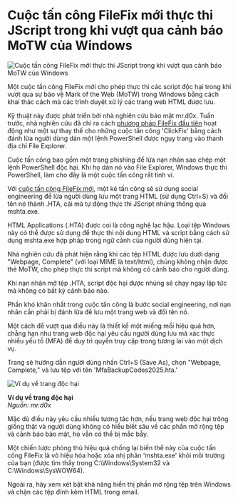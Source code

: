 # Cuộc tấn công FileFix mới thực thi JScript trong khi vượt qua cảnh báo MoTW của Windows

![Cuộc tấn công FileFix mới thực thi JScript trong khi vượt qua cảnh báo MoTW của Windows](https://www.bleepstatic.com/content/hl-images/2024/12/15/hacker-card.jpg)

Một cuộc tấn công FileFix mới cho phép thực thi các script độc hại trong khi vượt qua sự bảo vệ Mark of the Web (MoTW) trong Windows bằng cách khai thác cách mà các trình duyệt xử lý các trang web HTML được lưu.

Kỹ thuật này được phát triển bởi nhà nghiên cứu bảo mật mr.d0x. Tuần trước, nhà nghiên cứu đã chỉ ra cách [phương pháp FileFix đầu tiên](https://www.bleepingcomputer.com/news/security/filefix-attack-weaponizes-windows-file-explorer-for-stealthy-powershell-commands/) hoạt động như một sự thay thế cho những cuộc tấn công 'ClickFix' bằng cách đánh lừa người dùng dán một lệnh PowerShell được ngụy trang vào thanh địa chỉ File Explorer.

Cuộc tấn công bao gồm một trang phishing để lừa nạn nhân sao chép một lệnh PowerShell độc hại. Khi họ dán nó vào File Explorer, Windows thực thi PowerShell, làm cho đây là một cuộc tấn công rất tinh vi.

Với [cuộc tấn công FileFix mới](http://mrd0x.com/filefix-part-2/), một kẻ tấn công sẽ sử dụng social engineering để lừa người dùng lưu một trang HTML (sử dụng Ctrl+S) và đổi tên nó thành .HTA, cái mà tự động thực thi JScript nhúng thông qua mshta.exe.

HTML Applications (.HTA) được coi là công nghệ lạc hậu. Loại tệp Windows này có thể được sử dụng để thực thi nội dung HTML và script bằng cách sử dụng mshta.exe hợp pháp trong ngữ cảnh của người dùng hiện tại.

Nhà nghiên cứu đã phát hiện rằng khi các tệp HTML được lưu dưới dạng "Webpage, Complete" (với loại MIME là text/html), chúng không nhận được thẻ MoTW, cho phép thực thi script mà không có cảnh báo cho người dùng.

Khi nạn nhân mở tệp .HTA, script độc hại được nhúng sẽ chạy ngay lập tức mà không có bất kỳ cảnh báo nào.

Phần khó khăn nhất trong cuộc tấn công là bước social engineering, nơi nạn nhân cần phải bị đánh lừa để lưu một trang web và đổi tên nó.

Một cách để vượt qua điều này là thiết kế một miếng mồi hiệu quả hơn, chẳng hạn như trang web độc hại yêu cầu người dùng lưu mã xác thực nhiều yếu tố (MFA) để duy trì quyền truy cập trong tương lai vào một dịch vụ.

Trang sẽ hướng dẫn người dùng nhấn Ctrl+S (Save As), chọn "Webpage, Complete," và lưu tệp với tên 'MfaBackupCodes2025.hta.'

![Ví dụ về trang độc hại](https://www.bleepstatic.com/images/news/u/1220909/2025/June/page.png)

**Ví dụ về trang độc hại**  
_Nguồn: mr.d0x_

Mặc dù điều này yêu cầu nhiều tương tác hơn, nếu trang web độc hại trông giống thật và người dùng không có hiểu biết sâu về các phần mở rộng tệp và cảnh báo bảo mật, họ vẫn có thể bị mắc bẫy.

Một chiến lược phòng thủ hiệu quả chống lại biến thể này của cuộc tấn công FileFix là vô hiệu hóa hoặc xóa nhị phân 'mshta.exe' khỏi môi trường của bạn (được tìm thấy trong C:\\Windows\\System32 và C:\\Windows\\SysWOW64).

Ngoài ra, hãy xem xét bật khả năng hiển thị phần mở rộng tệp trên Windows và chặn các tệp đính kèm HTML trong email.